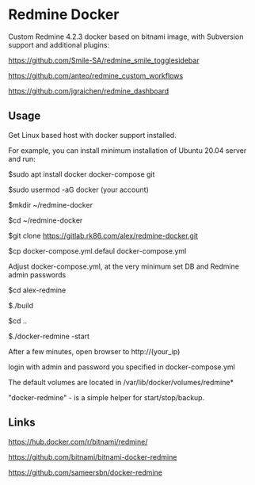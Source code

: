 # Redmine Docker

Custom Redmine 4.2.3 docker based on bitnami image, with Subversion support and additional plugins:

https://github.com/Smile-SA/redmine_smile_togglesidebar

https://github.com/anteo/redmine_custom_workflows

https://github.com/jgraichen/redmine_dashboard

## Usage

Get Linux based host with docker support installed.

For example, you can install minimum installation of Ubuntu 20.04 server and run:

$sudo apt install docker docker-compose git

$sudo usermod -aG docker (your account)

$mkdir ~/redmine-docker

$cd ~/redmine-docker

$git clone https://gitlab.rk86.com/alex/redmine-docker.git

$cp docker-compose.yml.defaul docker-compose.yml

Adjust docker-compose.yml, at the very minimum set DB and Redmine admin passwords 

$cd alex-redmine

$./build

$cd ..

$./docker-redmine -start

After a few minutes, open browser to http://(your_ip)

login with admin and password you specified in docker-compose.yml

The default volumes are located in /var/lib/docker/volumes/redmine*

"docker-redmine" - is a simple helper for start/stop/backup.

## Links
https://hub.docker.com/r/bitnami/redmine/

https://github.com/bitnami/bitnami-docker-redmine

https://github.com/sameersbn/docker-redmine
